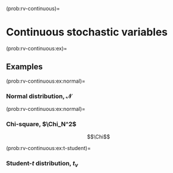 (prob:rv-continuous)=
# Continuous stochastic variables




(prob:rv-continuous:ex)=
## Examples

(prob:rv-continuous:ex:normal)=
### Normal distribution, $\mathscr{N}$

(prob:rv-continuous:ex:normal)=
### Chi-square, $\Chi_N^2$

$$\Chi$$

(prob:rv-continuous:ex:t-student)=
### Student-$t$ distribution, $t_{\nu}$
